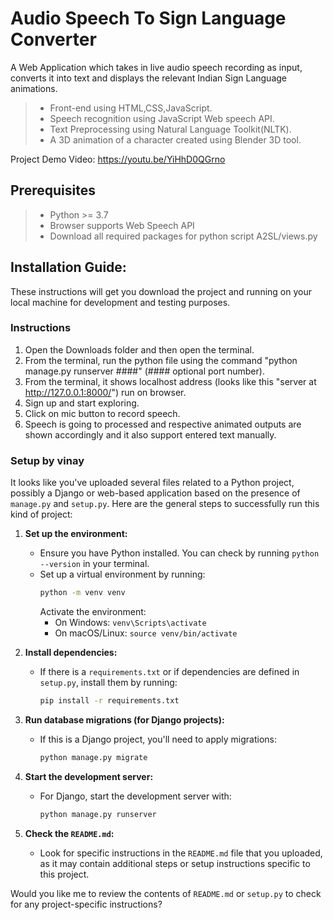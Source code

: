 # Audio Speech To Sign Language Converter

A Web Application which takes in live audio speech recording as input, converts it into text and displays the relevant Indian Sign Language animations.

> - Front-end using HTML,CSS,JavaScript.
> - Speech recognition using JavaScript Web speech API.
> - Text Preprocessing using Natural Language Toolkit(NLTK).
> - A 3D animation of a character created
>   using Blender 3D tool.

Project Demo Video: https://youtu.be/YiHhD0QGrno

## Prerequisites

> - Python >= 3.7
> - Browser supports Web Speech API
> - Download all required packages for python script A2SL/views.py

## Installation Guide:

These instructions will get you download the project and running on your local machine for development and testing purposes.

### Instructions

1. Open the Downloads folder and then open the terminal.
2. From the terminal, run the python file using the command "python manage.py runserver ####" (#### optional port number).
3. From the terminal, it shows localhost address (looks like this "server at http://127.0.0.1:8000/") run on browser.
4. Sign up and start exploring.
5. Click on mic button to record speech.
6. Speech is going to processed and respective animated outputs are shown accordingly and it also support entered text manually.
### Setup by vinay
It looks like you've uploaded several files related to a Python project, possibly a Django or web-based application based on the presence of `manage.py` and `setup.py`. Here are the general steps to successfully run this kind of project:

1. **Set up the environment:**
   - Ensure you have Python installed. You can check by running `python --version` in your terminal.
   - Set up a virtual environment by running:
     ```bash
     python -m venv venv
     ```
     Activate the environment:
     - On Windows: `venv\Scripts\activate`
     - On macOS/Linux: `source venv/bin/activate`

2. **Install dependencies:**
   - If there is a `requirements.txt` or if dependencies are defined in `setup.py`, install them by running:
     ```bash
     pip install -r requirements.txt
     ```

3. **Run database migrations (for Django projects):**
   - If this is a Django project, you'll need to apply migrations:
     ```bash
     python manage.py migrate
     ```

4. **Start the development server:**
   - For Django, start the development server with:
     ```bash
     python manage.py runserver
     ```

5. **Check the `README.md`:**
   - Look for specific instructions in the `README.md` file that you uploaded, as it may contain additional steps or setup instructions specific to this project.

Would you like me to review the contents of `README.md` or `setup.py` to check for any project-specific instructions?
